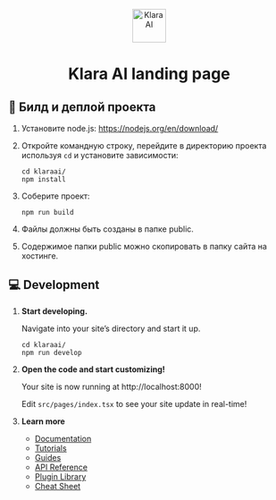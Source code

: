 <p align="center">
  <a href="https://theklara.com">
    <img alt="Klara AI" src="https://theklara.com/images/logo.png" width="60" />
  </a>
</p>
<h1 align="center">
  Klara AI landing page
</h1>

## 🚀 Билд и деплой проекта

1. Установите node.js: https://nodejs.org/en/download/

2. Откройте командную строку, перейдите в директорию проекта используя `cd` и установите зависимости:

   ```shell
   cd klaraai/
   npm install
   ```

3. Соберите проект:
   ```shell
   npm run build
   ```

4. Файлы должны быть созданы в папке public.

5. Содержимое папки public можно скопировать в папку сайта на хостинге.

## 💻 Development

1.  **Start developing.**

    Navigate into your site’s directory and start it up.

    ```shell
    cd klaraai/
    npm run develop
    ```

2.  **Open the code and start customizing!**

    Your site is now running at http://localhost:8000!

    Edit `src/pages/index.tsx` to see your site update in real-time!

3.  **Learn more**

    - [Documentation](https://www.gatsbyjs.com/docs/?utm_source=starter&utm_medium=readme&utm_campaign=minimal-starter-ts)
    - [Tutorials](https://www.gatsbyjs.com/docs/tutorial/?utm_source=starter&utm_medium=readme&utm_campaign=minimal-starter-ts)
    - [Guides](https://www.gatsbyjs.com/docs/how-to/?utm_source=starter&utm_medium=readme&utm_campaign=minimal-starter-ts)
    - [API Reference](https://www.gatsbyjs.com/docs/api-reference/?utm_source=starter&utm_medium=readme&utm_campaign=minimal-starter-ts)
    - [Plugin Library](https://www.gatsbyjs.com/plugins?utm_source=starter&utm_medium=readme&utm_campaign=minimal-starter-ts)
    - [Cheat Sheet](https://www.gatsbyjs.com/docs/cheat-sheet/?utm_source=starter&utm_medium=readme&utm_campaign=minimal-starter-ts)
